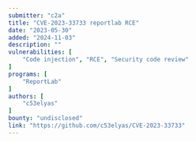 ```yaml
---
submitter: "c2a"
title: "CVE-2023-33733 reportlab RCE"
date: "2023-05-30"
added: "2024-11-03"
description: ""
vulnerabilities: [
    "Code injection", "RCE", "Security code review"
]
programs: [
    "ReportLab"
]
authors: [
    "c53elyas"
]
bounty: "undisclosed"
link: "https://github.com/c53elyas/CVE-2023-33733"
---
```





